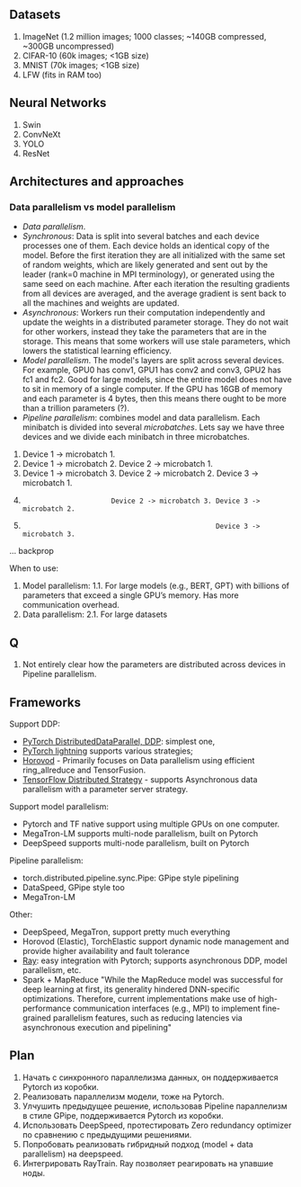 
## Datasets
1. ImageNet (1.2 million images; 1000 classes; ~140GB compressed, ~300GB uncompressed)
2. CIFAR-10 (60k images; <1GB size)
3. MNIST (70k images; <1GB size)
4. LFW (fits in RAM too)

## Neural Networks
1. Swin
2. ConvNeXt
3. YOLO
4. ResNet

## Architectures and approaches

### Data parallelism vs model parallelism

- *Data parallelism*. 
-   *Synchronous*: Data is split into several batches and each device processes one of them. Each device holds an identical copy of the model. Before the first iteration they are all initialized with the same set of random weights, which are likely generated and sent out by the leader (rank=0 machine in MPI terminology), or generated using the same seed on each machine. After each iteration the resulting gradients from all devices are averaged, and the average gradient is sent back to all the machines and weights are updated.
-   *Asynchronous*: Workers run their computation independently and update the weights in a distributed parameter storage. They do not wait for other workers, instead they take the parameters that are in the storage. This means that some workers will use stale parameters, which lowers the statistical learning efficiency.
- *Model parallelism*. The model's layers are split across several devices. For example, GPU0 has conv1, GPU1 has conv2 and conv3, GPU2 has fc1 and fc2. Good for large models, since the entire model does not have to sit in memory of a single computer. If the GPU has 16GB of memory and each parameter is 4 bytes, then this means there ought to be more than a trillion parameters (?).
- *Pipeline parallelism*: combines model and data parallelism. Each minibatch is divided into several *microbatches*. Lets say we have three devices and we divide each minibatch in three microbatches. 
1. Device 1 -> microbatch 1.
2. Device 1 -> microbatch 2. Device 2 -> microbatch 1.
3. Device 1 -> microbatch 3. Device 2 -> microbatch 2. Device 3 -> microbatch 1.
4.                           Device 2 -> microbatch 3. Device 3 -> microbatch 2.
5.                                                     Device 3 -> microbatch 3.
... backprop


When to use:
1. Model parallelism:
1.1. For large models (e.g., BERT, GPT) with billions of parameters that exceed a single GPU’s memory. Has more communication overhead.
2. Data parallelism:
2.1. For large datasets

## Q
1. Not entirely clear how the parameters are distributed across devices in Pipeline parallelism.

## Frameworks

Support DDP:
- [PyTorch DistributedDataParallel, DDP](): simplest one, 
- [PyTorch lightning]() supports various strategies;
- [Horovod](https://www.uber.com/blog/horovod/?uclick_id=3f23ceba-b1f1-4c15-9c0f-0f050e004128) - Primarily focuses on Data parallelism using efficient ring_allreduce and TensorFusion.
- [TensorFlow Distributed Strategy]() - supports Asynchronous data parallelism with a parameter server strategy.

Support model parallelism:
- Pytorch and TF native support using multiple GPUs on one computer.
- MegaTron-LM supports multi-node parallelism, built on Pytorch
- DeepSpeed supports multi-node parallelism, built on Pytorch

Pipeline parallelism:
- torch.distributed.pipeline.sync.Pipe: GPipe style pipelining
- DataSpeed, GPipe style too
- MegaTron-LM

Other:
- DeepSpeed, MegaTron, support pretty much everything
- Horovod (Elastic), TorchElastic support dynamic node management and provide higher availability and fault tolerance
- [Ray](https://www.oreilly.com/library/view/learning-ray/9781098117214/): easy integration with Pytorch; supports asynchronous DDP, model parallelism, etc.
- Spark + MapReduce
"While the MapReduce model was successful for deep learning at first, its generality hindered
DNN-specific optimizations. Therefore, current implementations make use of high-performance
communication interfaces (e.g., MPI) to implement fine-grained parallelism features, such as
reducing latencies via asynchronous execution and pipelining"


## Plan

1. Начать с синхронного параллелизма данных, он поддерживается Pytorch из коробки.
2. Реализовать параллелизм модели, тоже на Pytorch.
3. Улчушить предыдущее решение, использовав Pipeline параллелизм в стиле GPipe, поддерживается Pytorch из коробки.
4. Использовать DeepSpeed, протестировать Zero redundancy optimizer по сравнению с предыдущими решениями.
5. Попробовать реализовать гибридный подход (model + data parallelism) на deepspeed.
6. Интегрировать RayTrain. Ray позволяет реагировать на упавшие ноды.
